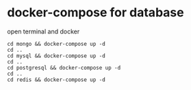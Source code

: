 # docker-compose for database

open terminal and docker
```
cd mongo && docker-compose up -d
cd ..
cd mysql && docker-compose up -d
cd ..
cd postgresql && docker-compose up -d
cd ..
cd redis && docker-compose up -d
```
